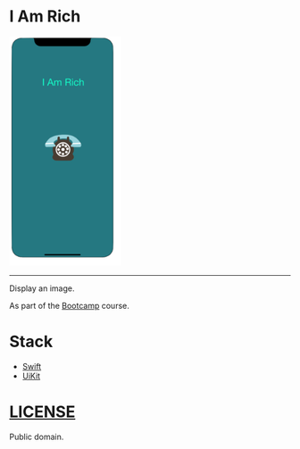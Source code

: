 # I Am Rich

<img src="preview-iphone11.png" alt="preview-iphone11" width="200"/>

---

Display an image.

As part of the [Bootcamp](https://www.udemy.com/share/101WsW3@yktJHalVtYY-9E6kEsjzpOJK-IJHOKqcOUt2hZ1IsfahqOLfZzzxDtUwFjIfl-2fig==/) course.

# Stack

- [Swift](https://www.swift.org)
- [UiKit](https://developer.apple.com/documentation/uikit)

# [LICENSE](./LICENSE)

Public domain.
